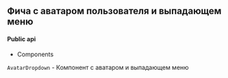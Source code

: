 ## Фича с аватаром пользователя и выпадающем меню

#### Public api

-   Components

`AvatarDropdown` - Компонент с аватаром и выпадающем меню
